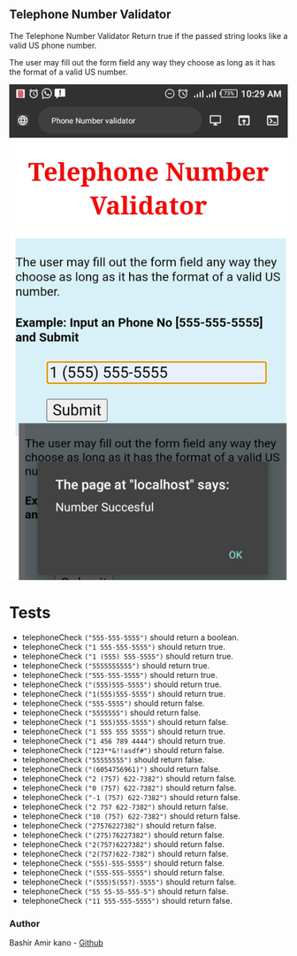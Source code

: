##  Telephone Number Validator

The Telephone Number Validator Return true if the passed string looks like a valid US phone number.

The user may fill out the form field any way they choose as long as it has the format of a valid US number. 

<img src="Validator-successful.jpg" alt="telephone number validator photo" />

# Tests
- telephoneCheck `("555-555-5555")` should return a boolean.
- telephoneCheck `("1 555-555-5555")` should return true. 
- telephoneCheck `("1 (555) 555-5555")` should return true.
- telephoneCheck `("5555555555")` should return true.
- telephoneCheck `("555-555-5555")` should return true.
- telephoneCheck `("(555)555-5555")` should return true.
- telephoneCheck `("1(555)555-5555")` should return true.
- telephoneCheck `("555-5555")` should return false.
- telephoneCheck `("5555555")` should return false.
- telephoneCheck `("1 555)555-5555")` should return false.
- telephoneCheck `("1 555 555 5555")` should return true.
- telephoneCheck `("1 456 789 4444")` should return true.
- telephoneCheck `("123**&!!asdf#")` should return false.
- telephoneCheck `("55555555")` should return false.
- telephoneCheck `("(6054756961)")` should return false.
- telephoneCheck `("2 (757) 622-7382")` should return false.
- telephoneCheck `("0 (757) 622-7382")` should return false.
- telephoneCheck `("-1 (757) 622-7382")` should return false.
- telephoneCheck `("2 757 622-7382")` should return false.
- telephoneCheck `("10 (757) 622-7382")` should return false.
- telephoneCheck `("27576227382")` should return false.
- telephoneCheck `("(275)76227382")` should return false.
- telephoneCheck `("2(757)6227382")` should return false.
- telephoneCheck `("2(757)622-7382")` should return false.
- telephoneCheck `("555)-555-5555")` should return false.
- telephoneCheck `("(555-555-5555")` should return false.
- telephoneCheck `("(555)5(55?)-5555")` should return false.
- telephoneCheck `("55 55-55-555-5")` should return false.
- telephoneCheck `("11 555-555-5555")` should return false.

###  Author 
Bashir Amir kano - [Github](https://github.com/bashir76) 
